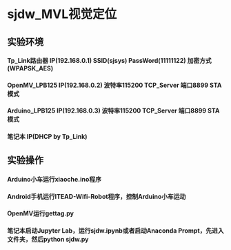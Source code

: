 # sjdw_MVL视觉定位
## 实验环境
#### Tp_Link路由器 IP(192.168.0.1) SSID(sjsys) PassWord(11111122) 加密方式(WPAPSK_AES)
#### OpenMV_LPB125 IP(192.168.0.2) 波特率115200 TCP_Server 端口8899 STA模式
#### Arduino_LPB125 IP(192.168.0.3) 波特率115200 TCP_Server 端口8899 STA模式
#### 笔记本 IP(DHCP by Tp_Link)
## 实验操作
#### Arduino小车运行xiaoche.ino程序
#### Android手机运行ITEAD-Wifi-Robot程序，控制Arduino小车运动
#### OpenMV运行gettag.py
#### 笔记本启动Jupyter Lab，运行sjdw.ipynb或者启动Anaconda Prompt，先进入文件夹，然后python sjdw.py
